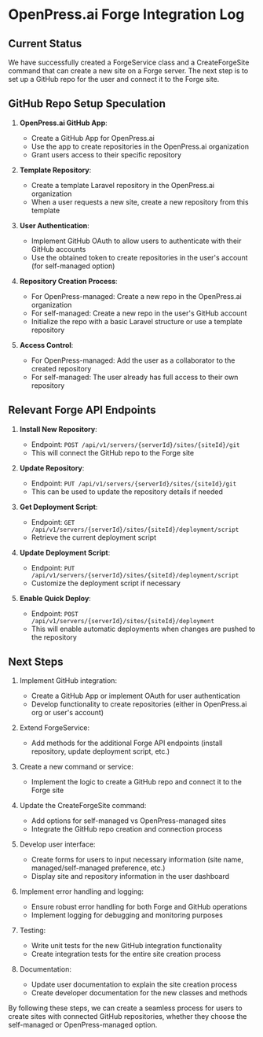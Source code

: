 # OpenPress.ai Forge Integration Log

## Current Status

We have successfully created a ForgeService class and a CreateForgeSite command that can create a new site on a Forge server. The next step is to set up a GitHub repo for the user and connect it to the Forge site.

## GitHub Repo Setup Speculation

1. **OpenPress.ai GitHub App**:
   - Create a GitHub App for OpenPress.ai
   - Use the app to create repositories in the OpenPress.ai organization
   - Grant users access to their specific repository

2. **Template Repository**:
   - Create a template Laravel repository in the OpenPress.ai organization
   - When a user requests a new site, create a new repository from this template

3. **User Authentication**:
   - Implement GitHub OAuth to allow users to authenticate with their GitHub accounts
   - Use the obtained token to create repositories in the user's account (for self-managed option)

4. **Repository Creation Process**:
   - For OpenPress-managed: Create a new repo in the OpenPress.ai organization
   - For self-managed: Create a new repo in the user's GitHub account
   - Initialize the repo with a basic Laravel structure or use a template repository

5. **Access Control**:
   - For OpenPress-managed: Add the user as a collaborator to the created repository
   - For self-managed: The user already has full access to their own repository

## Relevant Forge API Endpoints

1. **Install New Repository**:
   - Endpoint: `POST /api/v1/servers/{serverId}/sites/{siteId}/git`
   - This will connect the GitHub repo to the Forge site

2. **Update Repository**:
   - Endpoint: `PUT /api/v1/servers/{serverId}/sites/{siteId}/git`
   - This can be used to update the repository details if needed

3. **Get Deployment Script**:
   - Endpoint: `GET /api/v1/servers/{serverId}/sites/{siteId}/deployment/script`
   - Retrieve the current deployment script

4. **Update Deployment Script**:
   - Endpoint: `PUT /api/v1/servers/{serverId}/sites/{siteId}/deployment/script`
   - Customize the deployment script if necessary

5. **Enable Quick Deploy**:
   - Endpoint: `POST /api/v1/servers/{serverId}/sites/{siteId}/deployment`
   - This will enable automatic deployments when changes are pushed to the repository

## Next Steps

1. Implement GitHub integration:
   - Create a GitHub App or implement OAuth for user authentication
   - Develop functionality to create repositories (either in OpenPress.ai org or user's account)

2. Extend ForgeService:
   - Add methods for the additional Forge API endpoints (install repository, update deployment script, etc.)

3. Create a new command or service:
   - Implement the logic to create a GitHub repo and connect it to the Forge site

4. Update the CreateForgeSite command:
   - Add options for self-managed vs OpenPress-managed sites
   - Integrate the GitHub repo creation and connection process

5. Develop user interface:
   - Create forms for users to input necessary information (site name, managed/self-managed preference, etc.)
   - Display site and repository information in the user dashboard

6. Implement error handling and logging:
   - Ensure robust error handling for both Forge and GitHub operations
   - Implement logging for debugging and monitoring purposes

7. Testing:
   - Write unit tests for the new GitHub integration functionality
   - Create integration tests for the entire site creation process

8. Documentation:
   - Update user documentation to explain the site creation process
   - Create developer documentation for the new classes and methods

By following these steps, we can create a seamless process for users to create sites with connected GitHub repositories, whether they choose the self-managed or OpenPress-managed option.